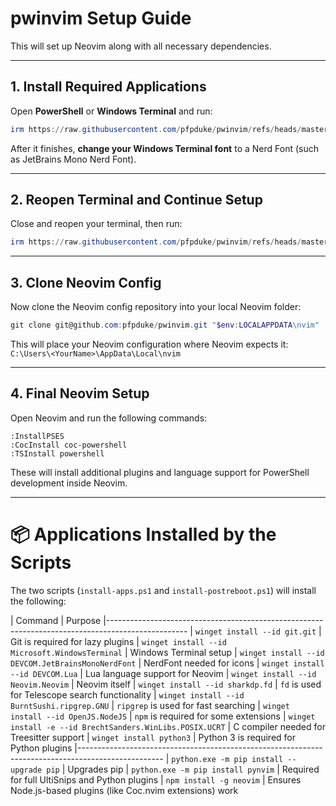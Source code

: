 # pwinvim Setup Guide

This will set up Neovim along with all necessary dependencies.

---

## 1. Install Required Applications

Open **PowerShell** or **Windows Terminal** and run:

```powershell
irm https://raw.githubusercontent.com/pfpduke/pwinvim/refs/heads/master/powershell/install-apps.ps1 | iex
```

After it finishes, **change your Windows Terminal font** to a Nerd Font (such as JetBrains Mono Nerd Font).

---

## 2. Reopen Terminal and Continue Setup

Close and reopen your terminal, then run:

```powershell
irm https://raw.githubusercontent.com/pfpduke/pwinvim/refs/heads/master/powershell/Install-PostReboot.ps1 | iex
```

---

## 3. Clone Neovim Config

Now clone the Neovim config repository into your local Neovim folder:

```powershell
git clone git@github.com:pfpduke/pwinvim.git "$env:LOCALAPPDATA\nvim"
```

This will place your Neovim configuration where Neovim expects it:  
`C:\Users\<YourName>\AppData\Local\nvim`

---

## 4. Final Neovim Setup

Open Neovim and run the following commands:

```shell
:InstallPSES
:CocInstall coc-powershell
:TSInstall powershell
```

These will install additional plugins and language support for PowerShell development inside Neovim.

---

# 📦 Applications Installed by the Scripts

The two scripts (`install-apps.ps1` and `install-postreboot.ps1`) will install the following:

| Command                                                   | Purpose
|--------------------------------------------------------------------------------------------------
| `winget install --id git.git`                             | Git is required for lazy plugins 
| `winget install --id Microsoft.WindowsTerminal`           | Windows Terminal setup 
| `winget install --id DEVCOM.JetBrainsMonoNerdFont`        | NerdFont needed for icons 
| `winget install --id DEVCOM.Lua`                          | Lua language support for Neovim 
| `winget install --id Neovim.Neovim`                       | Neovim itself 
| `winget install --id sharkdp.fd`                          | `fd` is used for Telescope search functionality 
| `winget install --id BurntSushi.ripgrep.GNU`              | `ripgrep` is used for fast searching 
| `winget install --id OpenJS.NodeJS`                       | `npm` is required for some extensions 
| `winget install -e --id BrechtSanders.WinLibs.POSIX.UCRT` | C compiler needed for Treesitter support 
| `winget install python3`                                  | Python 3 is required for Python plugins 
|---------------------------------------------------------------------------------------------------
| `python.exe -m pip install --upgrade pip`                 | Upgrades pip 
| `python.exe -m pip install pynvim`                        | Required for full UltiSnips and Python plugins 
| `npm install -g neovim`                                   | Ensures Node.js-based plugins (like Coc.nvim extensions) work


